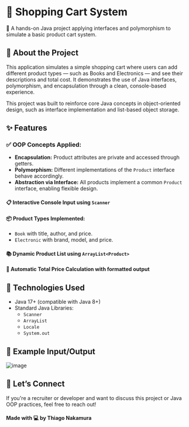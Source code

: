 # 🛒 Shopping Cart System 

🚀 A hands-on Java project applying interfaces and polymorphism to simulate a basic product cart system.

## 🧠 About the Project  
This application simulates a simple shopping cart where users can add different product types — such as Books and Electronics — and see their descriptions and total cost. It demonstrates the use of Java interfaces, polymorphism, and encapsulation through a clean, console-based experience.

This project was built to reinforce core Java concepts in object-oriented design, such as interface implementation and list-based object storage.

## ✨ Features  
### ✅ OOP Concepts Applied:
- **Encapsulation:** Product attributes are private and accessed through getters.
- **Polymorphism:** Different implementations of the `Product` interface behave accordingly.
- **Abstraction via Interface:** All products implement a common `Product` interface, enabling flexible design.

#### 📋 Interactive Console Input using `Scanner`  
#### 📦 Product Types Implemented:
- `Book` with title, author, and price.
- `Electronic` with brand, model, and price.

#### 📚 Dynamic Product List using `ArrayList<Product>`  
#### 🧮 Automatic Total Price Calculation with formatted output

## 🧰 Technologies Used  
- Java 17+ (compatible with Java 8+)  
- Standard Java Libraries:  
  - `Scanner`  
  - `ArrayList`  
  - `Locale`  
  - `System.out`

## 🧪 Example Input/Output  
![image](https://github.com/user-attachments/assets/59c57a05-9313-4de2-9fde-041ef83cafd6)

## 🤝 Let’s Connect  
If you're a recruiter or developer and want to discuss this project or Java OOP practices, feel free to reach out!

#### Made with 💻 by Thiago Nakamura
